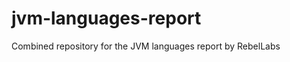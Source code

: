 jvm-languages-report
====================

Combined repository for the JVM languages report by RebelLabs